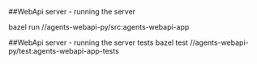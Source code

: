 ##WebApi server - running the server

bazel run //agents-webapi-py/src:agents-webapi-app

##WebApi server - running the server tests
bazel test //agents-webapi-py/test:agents-webapi-app-tests
